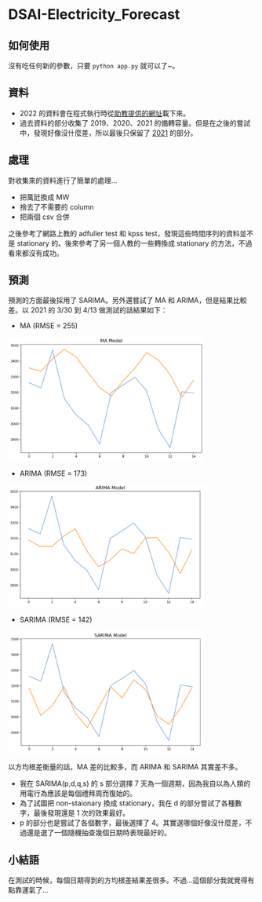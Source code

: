 # DSAI-Electricity_Forecast

## 如何使用
沒有吃任何新的參數，只要 ```python app.py``` 就可以了~。

## 資料
- 2022 的資料會在程式執行時從[助教提供的網址](https://data.taipower.com.tw/opendata/apply/file/d006002/本年度每日尖峰備轉容量率.csv)載下來。
- 過去資料的部分收集了 2019、2020、2021 的備轉容量。但是在之後的嘗試中，發現好像沒什麼差，所以最後只保留了 [2021](data2021.csv) 的部分。

## 處理
對收集來的資料進行了簡單的處理...
- 把萬瓩換成 MW
- 捨去了不需要的 column
- 把兩個 csv 合併

之後參考了網路上教的 adfuller test 和 kpss test，發現這些時間序列的資料並不是 stationary 的。後來參考了另一個人教的一些轉換成 stationary 的方法，不過看來都沒有成功。

## 預測
預測的方面最後採用了 SARIMA。另外還嘗試了 MA 和 ARIMA，但是結果比較差。以 2021 的 3/30 到 4/13 做測試的話結果如下：
- MA (RMSE = 255)
<img src="MA.png" alt="(圖)MA" width="400">

- ARIMA (RMSE = 173)
<img src="ARIMA.png" alt="(圖)ARIMA" width="400">

- SARIMA (RMSE = 142)
<img src="SARIMA.png" alt="(圖)SARIMA" width="400">

以方均根差衡量的話，MA 差的比較多，而 ARIMA 和 SARIMA 其實差不多。
- 我在 SARIMA(p,d,q,s) 的 s 部分選擇 7 天為一個週期，因為我自以為人類的用電行為應該是每個禮拜周而復始的。
- 為了試圖把 non-staionary 換成 stationary，我在 d 的部分嘗試了各種數字，最後發現還是 1 次的效果最好。
- p 的部分也是嘗試了各個數字，最後選擇了 4。其實選哪個好像沒什麼差，不過還是選了一個隨機抽查幾個日期時表現最好的。

## 小結語
在測試的時候，每個日期得到的方均根差結果差很多。不過...這個部分我就覺得有點靠運氣了...